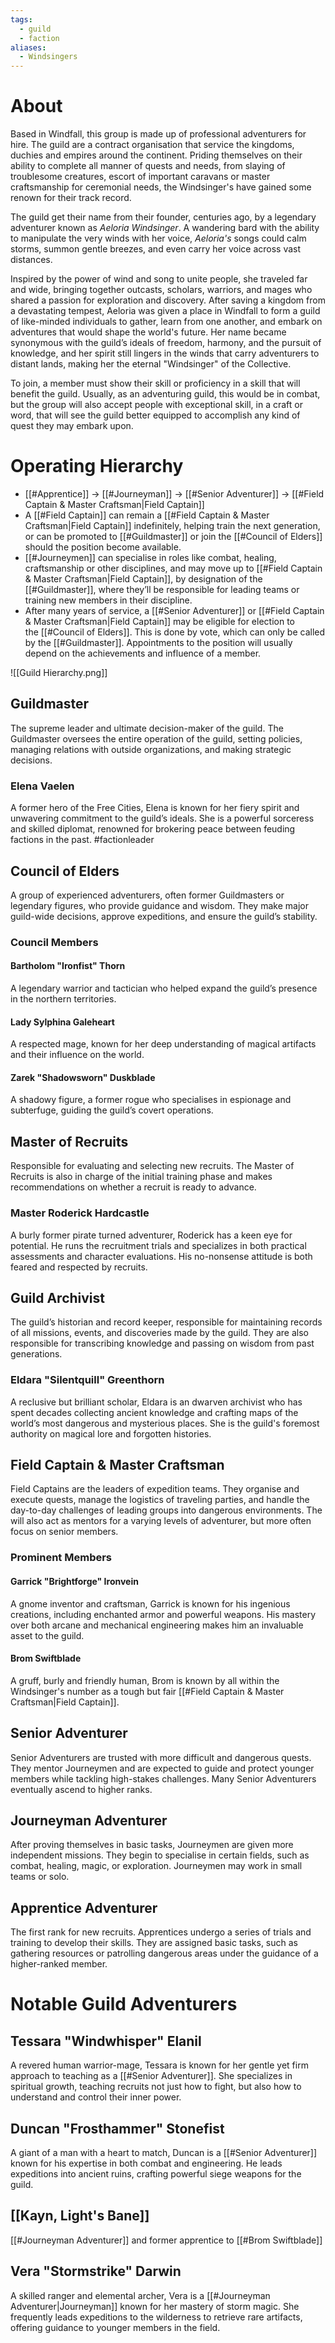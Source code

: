 ```yaml
---
tags:
  - guild
  - faction
aliases:
  - Windsingers
---
```

# About
Based in Windfall, this group is made up of professional adventurers for hire. The guild are a contract organisation that service the kingdoms, duchies and empires around the continent. Priding themselves on their ability to complete all manner of quests and needs, from slaying of troublesome creatures, escort of important caravans or master craftsmanship for ceremonial needs, the Windsinger's have gained some renown for their track record.

The guild get their name from their founder, centuries ago, by a legendary adventurer known as *Aeloria Windsinger*. A wandering bard with the ability to manipulate the very winds with her voice, *Aeloria's* songs could calm storms, summon gentle breezes, and even carry her voice across vast distances.

Inspired by the power of wind and song to unite people, she traveled far and wide, bringing together outcasts, scholars, warriors, and mages who shared a passion for exploration and discovery. After saving a kingdom from a devastating tempest, Aeloria was given a place in Windfall to form a guild of like-minded individuals to gather, learn from one another, and embark on adventures that would shape the world's future. Her name became synonymous with the guild’s ideals of freedom, harmony, and the pursuit of knowledge, and her spirit still lingers in the winds that carry adventurers to distant lands, making her the eternal "Windsinger" of the Collective.

To join, a member must show their skill or proficiency in a skill that will benefit the guild. Usually, as an adventuring guild, this would be in combat, but the group will also accept people with exceptional skill, in a craft or word, that will see the guild better equipped to accomplish any kind of quest they may embark upon.

# Operating Hierarchy
- [[#Apprentice]] → [[#Journeyman]] → [[#Senior Adventurer]] → [[#Field Captain & Master Craftsman|Field Captain]]
- A [[#Field Captain]] can remain a [[#Field Captain & Master Craftsman|Field Captain]] indefinitely, helping train the next generation, or can be promoted to [[#Guildmaster]] or join the [[#Council of Elders]] should the position become available.
- [[#Journeymen]] can specialise in roles like combat, healing, craftsmanship or other disciplines, and may move up to [[#Field Captain & Master Craftsman|Field Captain]], by designation of the [[#Guildmaster]], where they’ll be responsible for leading teams or training new members in their discipline.
- After many years of service, a [[#Senior Adventurer]] or [[#Field Captain & Master Craftsman|Field Captain]] may be eligible for election to the [[#Council of Elders]]. This is done by vote, which can only be called by the [[#Guildmaster]]. Appointments to the position will usually depend on the achievements and influence of a member. 

![[Guild Hierarchy.png]]
## Guildmaster
The supreme leader and ultimate decision-maker of the guild. The Guildmaster oversees the entire operation of the guild, setting policies, managing relations with outside organizations, and making strategic decisions.
### Elena Vaelen
A former hero of the Free Cities, Elena is known for her fiery spirit and unwavering commitment to the guild’s ideals. She is a powerful sorceress and skilled diplomat, renowned for brokering peace between feuding factions in the past.
#factionleader 
## Council of Elders
A group of experienced adventurers, often former Guildmasters or legendary figures, who provide guidance and wisdom. They make major guild-wide decisions, approve expeditions, and ensure the guild’s stability.
### Council Members
#### Bartholom "Ironfist" Thorn
A legendary warrior and tactician who helped expand the guild’s presence in the northern territories.
#### Lady Sylphina Galeheart
A respected mage, known for her deep understanding of magical artifacts and their influence on the world.
#### Zarek "Shadowsworn" Duskblade
A shadowy figure, a former rogue who specialises in espionage and subterfuge, guiding the guild’s covert operations.
## Master of Recruits
Responsible for evaluating and selecting new recruits. The Master of Recruits is also in charge of the initial training phase and makes recommendations on whether a recruit is ready to advance.
### Master Roderick Hardcastle
A burly former pirate turned adventurer, Roderick has a keen eye for potential. He runs the recruitment trials and specializes in both practical assessments and character evaluations. His no-nonsense attitude is both feared and respected by recruits.
## Guild Archivist
The guild’s historian and record keeper, responsible for maintaining records of all missions, events, and discoveries made by the guild. They are also responsible for transcribing knowledge and passing on wisdom from past generations.
### Eldara "Silentquill" Greenthorn
A reclusive but brilliant scholar, Eldara is an dwarven archivist who has spent decades collecting ancient knowledge and crafting maps of the world’s most dangerous and mysterious places. She is the guild's foremost authority on magical lore and forgotten histories.
## Field Captain & Master Craftsman
Field Captains are the leaders of expedition teams. They organise and execute quests, manage the logistics of traveling parties, and handle the day-to-day challenges of leading groups into dangerous environments. The will also act as mentors for a varying levels of adventurer, but more often focus on senior members.
### Prominent Members
#### Garrick "Brightforge" Ironvein
A gnome inventor and craftsman, Garrick is known for his ingenious creations, including enchanted armor and powerful weapons. His mastery over both arcane and mechanical engineering makes him an invaluable asset to the guild.
#### Brom Swiftblade
A gruff, burly and friendly human, Brom is known by all within the Windsinger's number as a tough but fair [[#Field Captain & Master Craftsman|Field Captain]]. 
## Senior Adventurer
Senior Adventurers are trusted with more difficult and dangerous quests. They mentor Journeymen and are expected to guide and protect younger members while tackling high-stakes challenges. Many Senior Adventurers eventually ascend to higher ranks.
## Journeyman Adventurer
After proving themselves in basic tasks, Journeymen are given more independent missions. They begin to specialise in certain fields, such as combat, healing, magic, or exploration. Journeymen may work in small teams or solo.
## Apprentice Adventurer
The first rank for new recruits. Apprentices undergo a series of trials and training to develop their skills. They are assigned basic tasks, such as gathering resources or patrolling dangerous areas under the guidance of a higher-ranked member.
# Notable Guild Adventurers
## Tessara "Windwhisper" Elanil  
A revered human warrior-mage, Tessara is known for her gentle yet firm approach to teaching as a [[#Senior Adventurer]]. She specializes in spiritual growth, teaching recruits not just how to fight, but also how to understand and control their inner power.
## Duncan "Frosthammer" Stonefist  
A giant of a man with a heart to match, Duncan is a [[#Senior Adventurer]] known for his expertise in both combat and engineering. He leads expeditions into ancient ruins, crafting powerful siege weapons for the guild.
## [[Kayn, Light's Bane]] 
[[#Journeyman Adventurer]] and former apprentice to [[#Brom Swiftblade]]
## Vera "Stormstrike" Darwin  
A skilled ranger and elemental archer, Vera is a [[#Journeyman Adventurer|Journeyman]] known for her mastery of storm magic. She frequently leads expeditions to the wilderness to retrieve rare artifacts, offering guidance to younger members in the field.